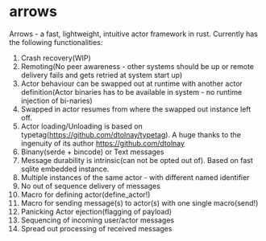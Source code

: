 # arrows
Arrows - a fast, lightweight, intuitive actor framework in rust. Currently has the following functionalities:

1) Crash recovery(WIP)
2) Remoting(No peer awareness - other systems should be up or remote delivery fails and gets retried at system start up)
3) Actor behaviour can be swapped out at runtime with another actor definition(Actor binaries has to be available in system - no runtime injection of bi-naries)
4) Swapped in actor resumes from where the swapped out instance left off.
5) Actor loading/Unloading is based on typetag(https://github.com/dtolnay/typetag). A huge thanks to the ingenuity of its author https://github.com/dtolnay
6) Binany(serde + bincode) or Text messages
7) Message durability is intrinsic(can not be opted out of). Based on fast sqlite embedded instance.
8) Multiple instances of the same actor - with different named identifier
9) No out of sequence delivery of messages 
10) Macro for defining actor(define_actor!)
11) Macro for sending message(s) to actor(s) with one single macro(send!)
12) Panicking Actor ejection(flagging of payload)
13) Sequencing of incoming user/actor messages
14) Spread out processing of received messages 

